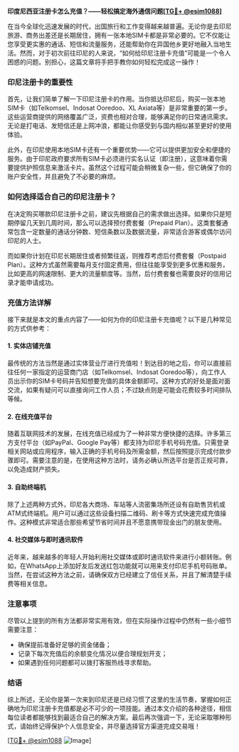 **印度尼西亚注册卡怎么充值？——轻松搞定海外通信问题[[TG💪+ @esim1088](https://t.me/s/esim1088)]**

在当今全球化迅速发展的时代，出国旅行和工作变得越来越普遍。无论你是去印尼旅游、商务出差还是长期居住，拥有一张本地SIM卡都是非常必要的。它不仅能让您享受更实惠的通话、短信和流量服务，还能帮助你在异国他乡更好地融入当地生活。然而，对于初次前往印尼的人来说，“如何给印尼注册卡充值”可能是一个令人困惑的问题。别担心，这篇文章将手把手教你如何轻松完成这一操作！

### 印尼注册卡的重要性

首先，让我们简单了解一下印尼注册卡的作用。当你抵达印尼后，购买一张本地SIM卡（如Telkomsel、Indosat Ooredoo、XL Axiata等）是非常重要的第一步。这些运营商提供的网络覆盖广泛，资费也相对合理，能够满足你的日常通讯需求。无论是打电话、发短信还是上网冲浪，都能让你感受到与国内相似甚至更好的使用体验。

此外，在印尼使用本地SIM卡还有一个重要优势——它可以提供更加安全和便捷的服务。由于印尼政府要求所有SIM卡必须进行实名认证（即注册），这意味着你需要提供护照信息来激活卡片。虽然这个过程可能会稍微复杂一些，但它确保了你的账户安全性，并且避免了不必要的麻烦。

### 如何选择适合自己的印尼注册卡？

在决定购买哪款印尼注册卡之前，建议先根据自己的需求做出选择。如果你只是短期停留几天到几周时间，那么可以选择预付费套餐（Prepaid Plan）。这类套餐通常包含一定数量的通话分钟数、短信条数以及数据流量，非常适合游客或偶尔访问印尼的人士。

而如果你计划在印尼长期居住或者频繁往返，则推荐考虑后付费套餐（Postpaid Plan）。这种方式虽然需要每月支付固定费用，但往往能享受到更多优惠和服务，比如更高的网速限制、更大的流量额度等。当然，后付费套餐也需要良好的信用记录才能申请成功。

### 充值方法详解

接下来就是本文的重点内容了——如何为你的印尼注册卡充值呢？以下是几种常见的方式供参考：

#### 1. 实体店铺充值
最传统的方法当然是通过实体营业厅进行充值啦！到达目的地之后，你可以直接前往任何一家指定的运营商门店（如Telkomsel、Indosat Ooredoo等），向工作人员出示你的SIM卡号码并告知想要充值的具体金额即可。这种方式的好处是面对面交流，如果有疑问可以直接询问工作人员；不过缺点则是可能会花费较多时间排队等候。

#### 2. 在线充值平台
随着互联网技术的发展，在线充值已经成为了一种非常方便快捷的选择。许多第三方支付平台（如PayPal、Google Pay等）都支持为印尼手机号码充值。只需登录相关网站或应用程序，输入正确的手机号码及所需金额，然后按照提示完成付款步骤即可。需要注意的是，在使用这种方法时，请务必确认所选平台是否正规可靠，以免造成财产损失。

#### 3. 自助终端机
除了上述两种方式外，印尼各大商场、车站等人流密集场所还设有自助售货机或ATM式终端机。用户可以通过这些设备扫描二维码、刷卡等方式快速完成充值操作。这种模式非常适合那些希望节省时间并且不愿意携带现金出门的朋友使用。

#### 4. 社交媒体与即时通讯软件
近年来，越来越多的年轻人开始利用社交媒体或即时通讯软件来进行小额转账。例如，在WhatsApp上添加好友后发送红包功能就可以用来支付印尼手机号码账单。当然，在尝试这种方法之前，请确保双方已经建立了信任关系，并且了解清楚手续费等相关信息。

### 注意事项
尽管以上提到的所有方法都非常实用有效，但在实际操作过程中仍然有一些小细节需要注意：
- 确保提前准备好足够的资金储备；
- 记录下每次充值后的余额变化情况以便合理规划开支；
- 如果遇到任何问题都可以拨打客服热线寻求帮助。

### 结语
综上所述，无论你是第一次来到印尼还是已经习惯了这里的生活节奏，掌握如何正确地为印尼注册卡充值都是必不可少的一项技能。通过本文介绍的各种途径，相信每位读者都能够找到最适合自己的解决方案。最后再次强调一下，无论采取哪种形式，请始终记得保护个人信息安全，并尽量选择官方渠道完成交易哦！

[[TG💪+ @esim1088](https://t.me/s/esim1088) ![Image](https://i.postimg.cc/4NQfJmqS/Snipaste-2025-05-13-00-14-12.png)]